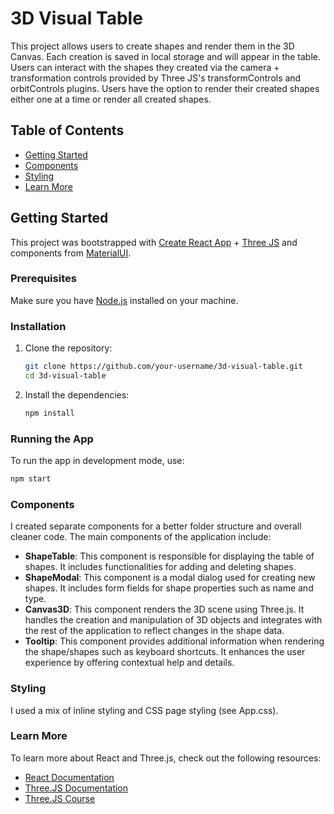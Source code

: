 # 3D Visual Table

This project allows users to create shapes and render them in the 3D Canvas. Each creation is saved in local storage and will appear in the table. Users can interact with the shapes they created via the camera + transformation controls provided by Three JS's transformControls and orbitControls plugins. Users have the option to render their created shapes either one at a time or render all created shapes.

## Table of Contents

- [Getting Started](#getting-started)
- [Components](#components)
- [Styling](#styling)
- [Learn More](#learn-more)

## Getting Started

This project was bootstrapped with [Create React App](https://github.com/facebook/create-react-app) + [Three JS](https://threejs.org) and components from [MaterialUI](https://mui.com/).

### Prerequisites

Make sure you have [Node.js](https://nodejs.org/) installed on your machine.

### Installation

1. Clone the repository:
    ```sh
    git clone https://github.com/your-username/3d-visual-table.git
    cd 3d-visual-table
    ```

2. Install the dependencies:
    ```sh
    npm install
    ```

### Running the App

To run the app in development mode, use:
```sh
npm start

```

### Components

I created separate components for a better folder structure and overall cleaner code. 
The main components of the application include:

- **ShapeTable**: This component is responsible for displaying the table of shapes. It includes functionalities for adding and deleting shapes.
- **ShapeModal**: This component is a modal dialog used for creating new shapes. It includes form fields for shape properties such as name and type.
- **Canvas3D**: This component renders the 3D scene using Three.js. It handles the creation and manipulation of 3D objects and integrates with the rest of the application to reflect changes in the shape data.
- **Tooltip**: This component provides additional information when rendering the shape/shapes such as keyboard shortcuts. It enhances the user experience by offering contextual help and details.

### Styling 

I used a mix of inline styling and CSS page styling (see App.css).


### Learn More

To learn more about React and Three.js, check out the following resources: 

- [React Documentation](https://reactjs.org/docs/getting-started.html)
- [Three.JS Documentation](https://threejs.org/docs/index.html#manual/en/introduction/Creating-a-scene)
- [Three.JS Course](https://www.youtube.com/watch?v=xJAfLdUgdc4&list=PLjcjAqAnHd1EIxV4FSZIiJZvsdrBc1Xho)


